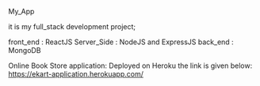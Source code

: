 My_App 

it is my full_stack development project;

front_end : ReactJS
Server_Side : NodeJS and ExpressJS
back_end : MongoDB

Online Book Store application: Deployed on Heroku the link is given below:
<br>
https://ekart-application.herokuapp.com/
